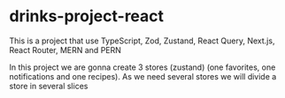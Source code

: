 # drinks-project-react
 
 This is a project that use TypeScript, Zod, Zustand, React Query, Next.js, React Router, MERN and PERN

In this project we are gonna create 3 stores (zustand) (one favorites, one notifications and one recipes).
As we need several stores we will divide a store in several slices